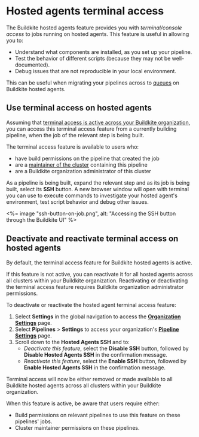 # Hosted agents terminal access

The Buildkite hosted agents feature provides you with _terminal/console access_ to jobs running on hosted agents. This feature is useful in allowing you to:

- Understand what components are installed, as you set up your pipeline.
- Test the behavior of different scripts (because they may not be well-documented).
- Debug issues that are not reproducible in your local environment.

This can be useful when migrating your pipelines across to [queues](/docs/clusters/manage-queues) on Buildkite hosted agents.

## Use terminal access on hosted agents

Assuming that [terminal access is active across your Buildkite organization](#deactivate-and-reactivate-terminal-access-on-hosted-agents), you can access this terminal access feature from a currently building pipeline, when the job of the relevant step is being built.

The terminal access feature is available to users who:

- have build permissions on the pipeline that created the job
- are a [maintainer of the cluster](/docs/clusters/manage-clusters#manage-maintainers-on-a-cluster) containing this pipeline
- are a Buildkite organization administrator of this cluster

As a pipeline is being built, expand the relevant step and as its job is being built, select its **SSH** button. A new browser window will open with terminal you can use to execute commands to investigate your hosted agent's environment, test script behavior and debug other issues.

<%= image "ssh-button-on-job.png", alt: "Accessing the SSH button through the Buildkite UI" %>

## Deactivate and reactivate terminal access on hosted agents

By default, the terminal access feature for Buildkite hosted agents is active.

If this feature is not active, you can reactivate it for all hosted agents across all clusters within your Buildkite organization. Reactivating or deactivating the terminal access feature requires Buildkite organization administrator permissions.

To deactivate or reactivate the hosted agent terminal access feature:

1. Select **Settings** in the global navigation to access the [**Organization Settings**](https://buildkite.com/organizations/~/settings) page.
1. Select **Pipelines** > **Settings** to access your organization's [**Pipeline Settings**](https://buildkite.com/organizations/~/pipeline-settings) page.
1. Scroll down to the **Hosted Agents SSH** and to:
    * _Deactivate this feature_, select the **Disable SSH** button, followed by **Disable Hosted Agents SSH** in the confirmation message.
    * _Reactivate this feature_, select the **Enable SSH** button, followed by **Enable Hosted Agents SSH** in the confirmation message.

Terminal access will now be either removed or made available to all Buildkite hosted agents across all clusters within your Buildkite organization.

When this feature is active, be aware that users require either:

- Build permissions on relevant pipelines to use this feature on these pipelines' jobs.
- Cluster maintainer permissions on these pipelines.
